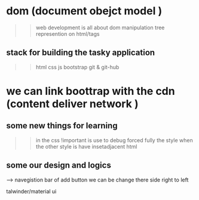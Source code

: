 # dom (document obejct model )
>> web development is all about dom manipulation
>>tree represention on html/tags

## stack for building the tasky application 
>> html
>> css
>> js
>> bootstrap
>> git & git-hub

# we can link boottrap with the cdn (content deliver network )
## some new things for learning 
>> in the css !important is use to debug forced fully the style when the other style is have 
>> insetadjacent html
## some our design and logics 
--> navegistion bar of add button we can be change there side right to left 

talwinder/material ui